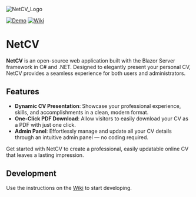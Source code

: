 ![NetCV_Logo](https://github.com/user-attachments/assets/79d1ec60-4ab1-492f-8972-685df346a937)

[![Demo](https://img.shields.io/badge/Demo-ronniehartmann.ch-blue?style=flat-square)](https://ronniehartmann.ch)
[![Wiki](https://img.shields.io/badge/Wiki-gray?style=flat-square)](https://github.com/ronniehartmann/NetCV/wiki)

# NetCV
**NetCV** is an open-source web application built with the Blazor Server framework in C# and .NET. Designed to elegantly present your personal CV, NetCV provides a seamless experience for both users and administrators.

## Features
- **Dynamic CV Presentation**: Showcase your professional experience, skills, and accomplishments in a clean, modern format.
- **One-Click PDF Download**: Allow visitors to easily download your CV as a PDF with just one click.
- **Admin Panel**: Effortlessly manage and update all your CV details through an intuitive admin panel — no coding required.

Get started with NetCV to create a professional, easily updatable online CV that leaves a lasting impression.

## Development
Use the instructions on the [Wiki](https://github.com/ronniehartmann/NetCV/wiki) to start developing.
